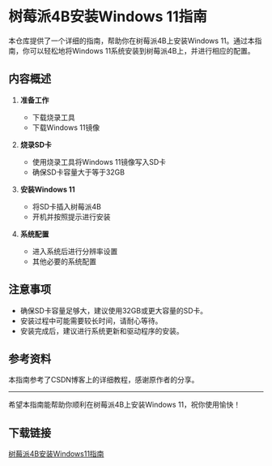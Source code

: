 # 树莓派4B安装Windows 11指南

本仓库提供了一个详细的指南，帮助你在树莓派4B上安装Windows 11。通过本指南，你可以轻松地将Windows 11系统安装到树莓派4B上，并进行相应的配置。

## 内容概述

1. **准备工作**
   - 下载烧录工具
   - 下载Windows 11镜像

2. **烧录SD卡**
   - 使用烧录工具将Windows 11镜像写入SD卡
   - 确保SD卡容量大于等于32GB

3. **安装Windows 11**
   - 将SD卡插入树莓派4B
   - 开机并按照提示进行安装

4. **系统配置**
   - 进入系统后进行分辨率设置
   - 其他必要的系统配置

## 注意事项

- 确保SD卡容量足够大，建议使用32GB或更大容量的SD卡。
- 安装过程中可能需要较长时间，请耐心等待。
- 安装完成后，建议进行系统更新和驱动程序的安装。

## 参考资料

本指南参考了CSDN博客上的详细教程，感谢原作者的分享。

---

希望本指南能帮助你顺利在树莓派4B上安装Windows 11，祝你使用愉快！

## 下载链接

[树莓派4B安装Windows11指南](https://pan.quark.cn/s/4ffe25c5f922)
